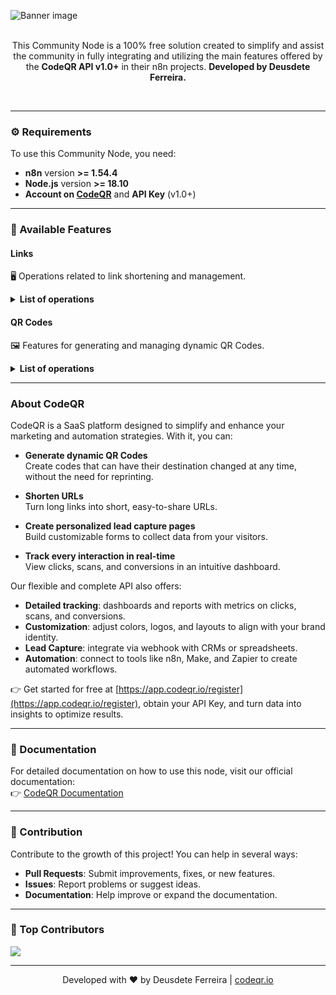 ![Banner image](https://res.cloudinary.com/dhnaggn4g/image/upload/v1746099367/codeqr.io/integrations/n8n/N8N_Nodes_-_CodeQR_gm4ezz.png)

<p align="center"><br>
This Community Node is a 100% free solution created to simplify and assist the community in fully integrating and utilizing the main features offered by the <b>CodeQR API v1.0+</b> in their n8n projects. <b>Developed by Deusdete Ferreira.</b>
</p>
<br>

---

### ⚙️ Requirements

To use this Community Node, you need:

- **n8n** version **>= 1.54.4**
- **Node.js** version **>= 18.10**
- **Account on [CodeQR](https://app.codeqr.io/register)** and **API Key** (v1.0+)

---

### 📌 Available Features

#### Links

🖥️ Operations related to link shortening and management.

<details>
  <summary><b>List of operations</b></summary>
  
  <details>
    <summary>✅ Create Short Link</summary>
  </details>
  <details>
    <summary>✅ Get Link Information</summary>
  </details>
  <details>
    <summary>✅ Update Link</summary>
  </details>
  <details>
    <summary>✅ Delete Link</summary>
  </details>
</details>

#### QR Codes

🖼️ Features for generating and managing dynamic QR Codes.

<details>
  <summary><b>List of operations</b></summary>
  
  <details>
    <summary>✅ Generate QR Code</summary>
  </details>
  <details>
    <summary>✅ Get QR Code Data</summary>
  </details>
  <details>
    <summary>✅ Update QR Code Destination</summary>
  </details>
  <details>
    <summary>✅ Delete QR Code</summary>
  </details>
</details>

---

### About CodeQR

CodeQR is a SaaS platform designed to simplify and enhance your marketing and automation strategies. With it, you can:

- **Generate dynamic QR Codes**  
  Create codes that can have their destination changed at any time, without the need for reprinting.

- **Shorten URLs**  
  Turn long links into short, easy-to-share URLs.

- **Create personalized lead capture pages**  
  Build customizable forms to collect data from your visitors.

- **Track every interaction in real-time**  
  View clicks, scans, and conversions in an intuitive dashboard.

Our flexible and complete API also offers:

- **Detailed tracking**: dashboards and reports with metrics on clicks, scans, and conversions.
- **Customization**: adjust colors, logos, and layouts to align with your brand identity.
- **Lead Capture**: integrate via webhook with CRMs or spreadsheets.
- **Automation**: connect to tools like n8n, Make, and Zapier to create automated workflows.

👉 Get started for free at [https://app.codeqr.io/register](https://app.codeqr.io/register), obtain your API Key, and turn data into insights to optimize results.

---

### 📖 Documentation

For detailed documentation on how to use this node, visit our official documentation:  
👉 [CodeQR Documentation](https://codeqr.mintlify.app/introduction)

---

### 🤝 Contribution

Contribute to the growth of this project! You can help in several ways:

- **Pull Requests**: Submit improvements, fixes, or new features.
- **Issues**: Report problems or suggest ideas.
- **Documentation**: Help improve or expand the documentation.

---

### 📌 Top Contributors

<a align="center" href="https://github.com/deusdete/n8n-nodes-codeqr/graphs/contributors">
  <img src="https://contrib.rocks/image?repo=deusdete/n8n-nodes-codeqr" />
</a>

---

<div align="center">
Developed with ❤️ by Deusdete Ferreira | <a href="https://codeqr.io" target="_blank">codeqr.io</a>
</div>
